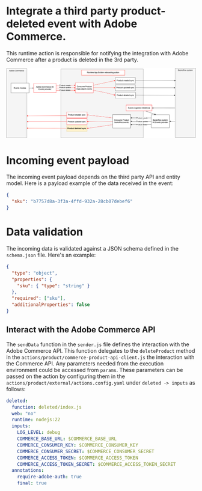 # Integrate a third party product-deleted event with Adobe Commerce.

This runtime action is responsible for notifying the integration with Adobe Commerce after a product is deleted in the 3rd party.

![Alt text](ExternalProductDeleteSync.png "Title")

# Incoming event payload

The incoming event payload depends on the third party API and entity model.
Here is a payload example of the data received in the event:

```json
{
  "sku": "b7757d8a-3f3a-4ffd-932a-28cb07debef6"
}
```

# Data validation

The incoming data is validated against a JSON schema defined in the `schema.json` file.
Here's an example:

```json
{
  "type": "object",
  "properties": {
    "sku": { "type": "string" }
  },
  "required": ["sku"],
  "additionalProperties": false
}
```

## Interact with the Adobe Commerce API

The `sendData` function in the `sender.js` file defines the interaction with the Adobe Commerce API.
This function delegates to the `deleteProduct` method in the `actions/product/commerce-product-api-client.js` the interaction with the Commerce API.
Any parameters needed from the execution environment could be accessed from `params`.
These parameters can be passed on the action by configuring them in the `actions/product/external/actions.config.yaml` under `deleted -> inputs` as follows:

```yaml
deleted:
  function: deleted/index.js
  web: "no"
  runtime: nodejs:22
  inputs:
    LOG_LEVEL: debug
    COMMERCE_BASE_URL: $COMMERCE_BASE_URL
    COMMERCE_CONSUMER_KEY: $COMMERCE_CONSUMER_KEY
    COMMERCE_CONSUMER_SECRET: $COMMERCE_CONSUMER_SECRET
    COMMERCE_ACCESS_TOKEN: $COMMERCE_ACCESS_TOKEN
    COMMERCE_ACCESS_TOKEN_SECRET: $COMMERCE_ACCESS_TOKEN_SECRET
  annotations:
    require-adobe-auth: true
    final: true
```
